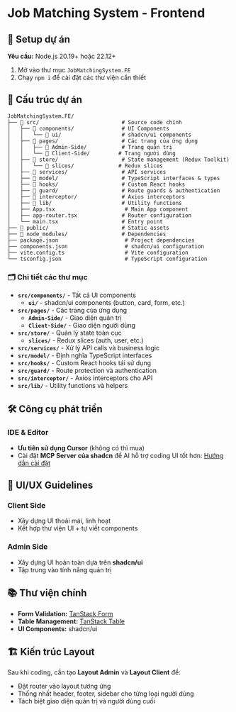 
# Job Matching System - Frontend

## 🚀 Setup dự án

**Yêu cầu:** Node.js 20.19+ hoặc 22.12+

1. Mở vào thư mục `JobMatchingSystem.FE`
2. Chạy `npm i` để cài đặt các thư viện cần thiết

## 📁 Cấu trúc dự án

```
JobMatchingSystem.FE/
├── 📁 src/                          # Source code chính
│   ├── 📁 components/               # UI Components
│   │   └── 📁 ui/                   # shadcn/ui components
│   ├── 📁 pages/                    # Các trang của ứng dụng
│   │   ├── 📁 Admin-Side/           # Trang quản trị
│   │   └── 📁 Client-Side/         # Trang người dùng
│   ├── 📁 store/                    # State management (Redux Toolkit)
│   │   └── 📁 slices/              # Redux slices
│   ├── 📁 services/                 # API services
│   ├── 📁 model/                    # TypeScript interfaces & types
│   ├── 📁 hooks/                    # Custom React hooks
│   ├── 📁 guard/                    # Route guards & authentication
│   ├── 📁 interceptor/              # Axios interceptors
│   ├── 📁 lib/                      # Utility functions
│   ├── App.tsx                      # Main App component
│   ├── app-router.tsx              # Router configuration
│   └── main.tsx                    # Entry point
├── 📁 public/                       # Static assets
├── 📁 node_modules/                 # Dependencies
├── package.json                     # Project dependencies
├── components.json                  # shadcn/ui configuration
├── vite.config.ts                   # Vite configuration
└── tsconfig.json                    # TypeScript configuration
```

### 🗂️ Chi tiết các thư mục

- **`src/components/`** - Tất cả UI components
  - **`ui/`** - shadcn/ui components (button, card, form, etc.)
- **`src/pages/`** - Các trang của ứng dụng
  - **`Admin-Side/`** - Giao diện quản trị
  - **`Client-Side/`** - Giao diện người dùng
- **`src/store/`** - Quản lý state toàn cục
  - **`slices/`** - Redux slices (auth, user, etc.)
- **`src/services/`** - Xử lý API calls và business logic
- **`src/model/`** - Định nghĩa TypeScript interfaces
- **`src/hooks/`** - Custom React hooks tái sử dụng
- **`src/guard/`** - Route protection và authentication
- **`src/interceptor/`** - Axios interceptors cho API
- **`src/lib/`** - Utility functions và helpers

## 🛠️ Công cụ phát triển

### IDE & Editor
- **Ưu tiên sử dụng Cursor** (không có thì mua)
- Cài đặt **MCP Server của shadcn** để AI hỗ trợ coding UI tốt hơn: [Hướng dẫn cài đặt](https://ui.shadcn.com/docs/mcp)

## 🎨 UI/UX Guidelines

### Client Side
- Xây dựng UI thoải mái, linh hoạt
- Kết hợp thư viện UI + tự viết components

### Admin Side  
- Xây dựng UI hoàn toàn dựa trên **shadcn/ui**
- Tập trung vào tính năng quản trị

## 📚 Thư viện chính

- **Form Validation:** [TanStack Form](https://tanstack.com/form/latest)
- **Table Management:** [TanStack Table](https://tanstack.com/table/v8)
- **UI Components:** shadcn/ui

## 🏗️ Kiến trúc Layout

Sau khi coding, cần tạo **Layout Admin** và **Layout Client** để:
- Đặt router vào layout tương ứng
- Thống nhất header, footer, sidebar cho từng loại người dùng
- Tách biệt giao diện quản trị và người dùng cuối